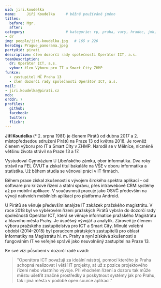 ```yaml
---
uid: jiri.koudelka
name:     Jiří Koudelka  	# běžně používáné jméno
titles:
  before: Mgr.
  after:
category:                 	# kategorie: rp, praha, vary, hradec, jmk, senat
- dr
img: people/jiri-koudelka.jpg   # 165 x 220
heroImg: Prague_panorama.jpeg
partyUid: pirati
description: člen dozorčí rady společnosti Operátor ICT, a.s.
teamDescription:
  dr: Operátor ICT, a.s.
  vybor: člen Výboru pro IT a Smart City ZHMP
funkce:
  - zastupitel MČ Praha 13
  - člen dozorčí rady společnosti Operátor ICT, a.s.
mail:
- jiri.koudelka@pirati.cz
mob:
orddr: 7
profiles:
  github:       
  facebook:    
  twitter: 		  
  flickr:		  
---
```


**Jiří Koudelka** (* 2. srpna 1981) je členem Pirátů od dubna 2017 a 2. místopředsedou sdružení Pirátů na Praze 13 od května 2018. Je rovněž členem výboru pro IT a Smart City v ZHMP. Narodil se v Mělníce, nicméně většinu života strávil na Praze 13 a 17.

Vystudoval Gymnázium U Libeňského zámku, obor informatika. Dva roky strávil na FEL ČVUT a získal titul bakaláře na VŠE v oboru informatika a statistika. Už během studia se věnoval práci v IT firmách.

Během praxe získal zkušenosti s vývojem širokého spektra aplikací – od software pro krizové řízení a státní správu, přes intrawebové CRM systémy až po mobilní aplikace. V současnosti pracuje jako OSVČ především na vývoji nativních mobilních aplikací pro platformu Android.

U Pirátů se věnuje především analýze IT zakázek pražského magistrátu. V roce 2018 byl ve výběrovém řízení pražských Pirátů vybrán do dozorčí rady společnosti Operátor ICT, která se věnuje informatice pražského Magistrátu a hlavního města Prahy. Je úspěšný vývojář a analytik. Zároveň je členem výboru pražského zastupitelstva pro ICT a Smart City. Minulé volební období (2014–2018) byl poradcem pirátských zastupitelů pro oblast informatiky na Magistrátu hl. m. Prahy a nyní získává zkušenosti s fungováním IT ve veřejné správě jako neuvolněný zastupitel na Praze 13. 

Ke své vizi působení v dozorčí radě uvádí: 
>"Operátora ICT považuji za ideální nástroj, pomocí kterého je Praha schopná realizovat i větší IT projekty, ať už z pozice projektového řízení nebo vlastního vývoje. Při vhodném řízení a dozoru tak může městu ušetřit značné prostředky a poskytnout systémy jak pro Prahu, tak i jiná města v podobě open source aplikací."



